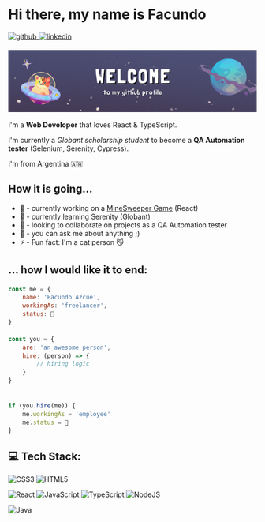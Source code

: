 # Hi there, my name is Facundo 
<a href="https://github.com/fazcue">
<img src=https://img.shields.io/badge/github-%2324292e.svg?&style=for-the-badge&logo=github&logoColor=white alt=github style="margin-bottom: 5px;" />
</a>
<a href="https://linkedin.com/in/facundo-azcue" target="_blank">
<img src=https://img.shields.io/badge/linkedin-%231E77B5.svg?&style=for-the-badge&logo=linkedin&logoColor=white alt=linkedin style="margin-bottom: 5px;" />
</a>

![](https://github.com/fazcue/fazcue/blob/main/welcome-banner.png?raw=true)

I'm a **Web Developer** that loves React & TypeScript.

I'm currently a _Globant scholarship student_ to become a **QA Automation tester** (Selenium, Serenity, Cypress).

I'm from Argentina 🇦🇷

## How it is going...

- 🔭 - currently working on a [MineSweeper Game](https://github.com/fazcue/minesweeperGame) (React)
- 🌱 - currently learning Serenity (Globant) 
- 👯 - looking to collaborate on projects as a QA Automation tester 
- 💬 - you can ask me about anything ;) 
- ⚡ - Fun fact: I'm a cat person 😼 


## ... how I would like it to end:
```javascript
const me = { 
    name: 'Facundo Azcue',
    workingAs: 'freelancer',
    status: 🫠
}

const you = { 
    are: 'an awesome person',
    hire: (person) => {
        // hiring logic
    }
}


if (you.hire(me)) {
    me.workingAs = 'employee'
    me.status = 🤗
}
```

## 💻 Tech Stack:
![CSS3](https://img.shields.io/badge/css3-%231572B6.svg?style=for-the-badge&logo=css3&logoColor=white)
![HTML5](https://img.shields.io/badge/html5-%23E34F26.svg?style=for-the-badge&logo=html5&logoColor=white)

![React](https://img.shields.io/badge/react-%2320232a.svg?style=for-the-badge&logo=react&logoColor=%2361DAFB)
![JavaScript](https://img.shields.io/badge/javascript-%23323330.svg?style=for-the-badge&logo=javascript&logoColor=%23F7DF1E)
![TypeScript](https://img.shields.io/badge/typescript-%23007ACC.svg?style=for-the-badge&logo=typescript&logoColor=white)
![NodeJS](https://img.shields.io/badge/node.js-6DA55F?style=for-the-badge&logo=node.js&logoColor=white)

![Java](https://img.shields.io/badge/java-%23ED8B00.svg?style=for-the-badge&logo=openjdk&logoColor=white)
